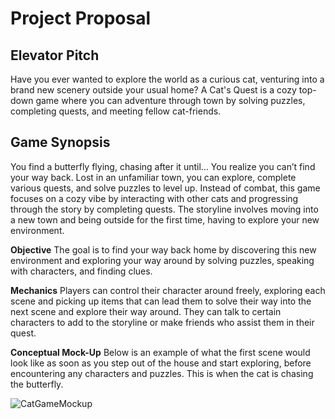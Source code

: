 # Project Proposal

## Elevator Pitch
Have you ever wanted to explore the world as a curious cat, venturing into a brand new scenery outside your usual home? A Cat's Quest is a cozy top-down game where you can adventure through town by solving puzzles, completing quests, and meeting fellow cat-friends.

## Game Synopsis
You find a butterfly flying, chasing after it until… You realize you can’t find your way back. Lost in an unfamiliar town, you can explore, complete various quests, and solve puzzles to level up. Instead of combat, this game focuses on a cozy vibe by interacting with other cats and progressing through the story by completing quests. The storyline involves moving into a new town and being outside for the first time, having to explore your new environment.

**Objective**
The goal is to find your way back home by discovering this new environment and exploring your way around by solving puzzles, speaking with characters, and finding clues.

**Mechanics**
Players can control their character around freely, exploring each scene and picking up items that can lead them to solve their way into the next scene and explore their way around. They can talk to certain characters to add to the storyline or make friends who assist them in their quest. 

**Conceptual Mock-Up**
Below is an example of what the first scene would look like as soon as you step out of the house and start exploring, before encountering any characters and puzzles. This is when the cat is chasing the butterfly. 

![CatGameMockup](https://github.com/user-attachments/assets/b529a994-75b1-4d93-bbc6-b58657e8ac94)
